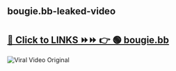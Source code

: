 
 ## bougie.bb-leaked-video 

# <h2><a href="https://clipsfans.com/bougie.bb&ref=git">🔗 Click to LINKS ⏩⏩ 👉 🟢 bougie.bb </a></h2>

<a href="https://clipsfans.com/bougie.bb&ref=git" rel="nofollow" data-target="animated-image.originalLink"><img src="https://i.ibb.co.com/xMMVF88/686577567.gif" alt="Viral Video Original" style="max-width: 100%; display: inline-block;" data-target="animated-image.originalImage"></a>
